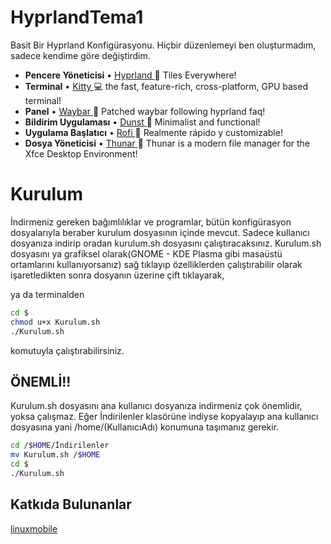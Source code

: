 # HyprlandTema1

Basit Bir Hyprland Konfigürasyonu. Hiçbir düzenlemeyi ben oluşturmadım, sadece kendime göre değiştirdim.

* **Pencere Yöneticisi** • [Hyprland ](https://github.com/hyprwm/Hyprland)🎨 Tiles Everywhere!
* **Terminal** • [Kitty ](https://github.com/kovidgoyal/kitty) 💻 the fast, feature-rich, cross-platform, GPU based terminal!
* **Panel** • [Waybar ](https://aur.archlinux.org/packages/waybar-hyprland-git)🍧 Patched waybar following hyprland faq!
* **Bildirim Uygulaması** • [Dunst ](https://github.com/dunst-project/dunst) 🍃 Minimalist and functional!
* **Uygulama Başlatıcı** • [Rofi ](https://github.com/davatorium/rofi) 🚀 Realmente rápido y customizable!
* **Dosya Yöneticisi** • [Thunar ](https://github.com/xfce-mirror/thunar)🔖 Thunar is a modern file manager for the Xfce Desktop Environment!

# Kurulum
İndirmeniz gereken bağımlılıklar ve programlar, bütün konfigürasyon dosyalarıyla beraber kurulum dosyasının içinde mevcut. Sadece kullanıcı dosyanıza indirip oradan kurulum.sh dosyasını çalıştıracaksınız. Kurulum.sh dosyasını ya grafiksel olarak(GNOME - KDE Plasma gibi masaüstü ortamlarını kullanıyorsanız) sağ tıklayıp özelliklerden çalıştırabilir olarak işaretledikten sonra dosyanın üzerine çift tıklayarak, 

ya da terminalden 

```sh
cd $
chmod u+x Kurulum.sh
./Kurulum.sh 
```

komutuyla çalıştırabilirsiniz.

## ÖNEMLİ!!
Kurulum.sh dosyasını ana kullanıcı dosyanıza indirmeniz çok önemlidir, yoksa çalışmaz. Eğer İndirilenler klasörüne indiyse kopyalayıp ana kullanıcı dosyasına yani /home/(KullanıcıAdı) konumuna taşımanız gerekir.

```sh
cd /$HOME/İndirilenler
mv Kurulum.sh /$HOME
cd $
./Kurulum.sh 
```


## Katkıda Bulunanlar

[linuxmobile ](https://github.com/linuxmobile)

